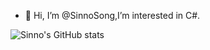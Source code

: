 - 👋 Hi, I’m @SinnoSong,I’m interested in C#.

![Sinno's GitHub stats](https://github-readme-stats.vercel.app/api?username=sinnosong&show_icons=true&theme=default)


<!---
sinnosong/sinnosong is a ✨ special ✨ repository because its `README.md` (this file) appears on your GitHub profile.
You can click the Preview link to take a look at your changes.
--->
